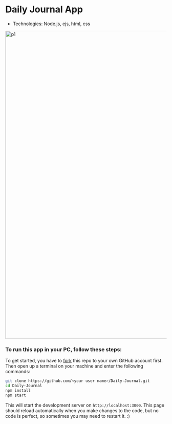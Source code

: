 # Daily Journal App
- Technologies: Node.js, ejs, html, css
<img width="960" alt="p1" src="https://user-images.githubusercontent.com/67941687/167692661-7bfd78e2-c37b-4f2e-b170-2265814f3148.png">


### To run this app in your PC, follow these steps:
To get started, you have to [fork](https://github.com/palakyadav1807/Daily-Journal/fork) this repo to your own GitHub account first. Then open up a terminal on your machine and enter the following commands:

```bash
git clone https://github.com/<your user name>/Daily-Journal.git
cd Daily-Journal
npm install
npm start
```

This will start the development server on `http://localhost:3000`. This page should reload automatically when you make changes to the code, but no code is perfect, so sometimes you may need to restart it. :)
